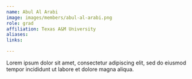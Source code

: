 ```yaml
---
name: Abul Al Arabi
image: images/members/abul-al-arabi.png
role: grad
affiliation: Texas A&M University
aliases:
links:

---
```


Lorem ipsum dolor sit amet, consectetur adipiscing elit, sed do eiusmod tempor incididunt ut labore et dolore magna aliqua.
